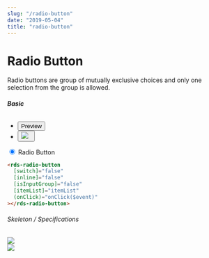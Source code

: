 ```yaml
---
slug: "/radio-button"
date: "2019-05-04"
title: "radio-button"
---
```

<!-- CSS only -->
<link href="https://cdn.jsdelivr.net/npm/bootstrap@5.1.3/dist/css/bootstrap.min.css" rel="stylesheet" integrity="sha384-1BmE4kWBq78iYhFldvKuhfTAU6auU8tT94WrHftjDbrCEXSU1oBoqyl2QvZ6jIW3" crossorigin="anonymous">
<link rel="stylesheet" href="../assets/css/style-elements.css">
<link rel="stylesheet" href="../assets/css/main.css">


#  **Radio Button**
  
<p>Radio buttons are group of mutually exclusive choices and only one selection from the group is allowed.</p>

<section class="py-4">
 <h6><b>Basic </b> </h6>
  
  <div class="py-3">
    <div class="cust-tabs">
  <ul class="nav nav-tabs" id="myTab1" role="tablist">

  <li class="nav-item" role="presentation">
  <button class="nav-link active" id="preview-tab" data-bs-toggle="tab" data-bs-target="#previewBasic" type="button" role="tab" aria-controls="previewBasic" aria-selected="true">Preview</button>
  </li>

  <li class="nav-item" role="presentation">
  <button class="nav-link" id="code-tab" data-bs-toggle="tab" data-bs-target="#codeBasic" type="button" role="tab" aria-controls="codeBasic" aria-selected="false"><img src="../../../../../../../raaghu/src/images/Angular_Icon.png"> &nbsp;
  <i class="bi bi-code-slash" style="font-size:1.0rem"></i></button>
  </li>
</ul>


<div class="tab-content card border" id="myTabContent1">

  <div class="tab-pane fade show active" id="previewBasic" role="tabpanel" aria-labelledby="preview-tab">
  
  <div class="contents bg-light p-5">

 <div class="col-md-6 col-6 text-start">
       <div class="form-check">
        <input class="form-check-input" type="radio" name="flexRadioDefault" id="flexRadioDefault2" checked="">
         <label class="form-check-label" for="flexRadioDefault2">
                                                 Radio Button 
                                               </label>
                                             </div>
                                          </div>
     
  </div>
  </div>
  <div class="tab-pane fade" id="codeBasic" role="tabpanel" aria-labelledby="code-tab">
   <div class="contents bg-code">
     <div class=" py-4 px-4" >

```html
<rds-radio-button
  [switch]="false"
  [inline]="false"
  [isInputGroup]="false"
  [itemList]="itemList"
  (onClick)="onClick($event)"
></rds-radio-button>
```
</div>
  </div>

</div>
</div>
     </div>
  </div>

</section>  
 <section class="py-4">
    <h6>Skeleton / Specifications</h6>
      <div class="py-3">
 <!-- Tab panes -->
  <div class="">
    <div class="row">
      <div class="col-md-6">
            <img src="https://portal.raaghu.io/images/components/_radio/img-1.png" class="img-fluid">
     </div>
         <div class="col-md-6 ">
          <img src="https://portal.raaghu.io/images/components/_radio/img-2.png" class="img-fluid">
   </div>
 </div>
 </div>
</section>